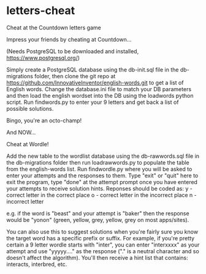 # letters-cheat
Cheat at the Countdown letters game

Impress your friends by cheating at Countdown...

(Needs PostgreSQL to be downloaded and installed, https://www.postgresql.org/)

Simply create a PostgreSQL database using the db-init.sql file in the db-migrations folder, then clone the git repo at https://github.com/InnovativeInventor/english-words.git to get a list of English words. Change the database.ini file to match your DB parameters and then load the english wordset into the DB using the loadwords python script. Run findwords.py to enter your 9 letters and get back a list of possible solutions.

Bingo, you're an octo-champ!

And NOW...

Cheat at Wordle!

Add the new table to the wordlist database using the db-rawwords.sql file in the db-migrations folder then run loadrawwords.py to populate the table from the english-words list. Run findwordle.py where you will be asked to enter your attempts and the responses to them. Type "exit" or "quit" here to exit the program, type "done" at the attempt prompt once you have entered your attempts to receive solution hints. Reponses should be coded as:
y - correct letter in the correct place
o - correct letter in the incorrect place
n - incorrect letter

e.g. if the word is "beast" and your attempt is "baker" then the response would be "yonon" (green, yellow, grey, yellow, grey on most apps/sites).

You can also use this to suggest solutions when you're fairly sure you know the target word has a specific prefix or suffix. For example, if you're pretty certain a 9 letter wordle starts with "inter", you can enter "interxxxx" as your attempt and use "yyyyy...." as the response ("." is a neutral character and so doesn't affect the algorithm). You'll then receive a hint list that contains: interacts, interbred, etc.